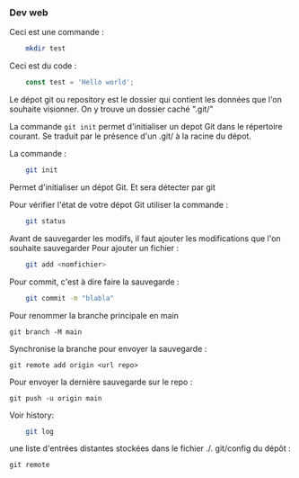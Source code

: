 ### Dev web

Ceci est une commande :
``` bash
    mkdir test
```

Ceci est du code :

``` Javascript
    const test = 'Hello world';
```

Le dépot git ou repository est le dossier qui contient les données que l'on souhaite visionner. On y trouve un dossier caché ".git/"

La commande `git init` permet d'initialiser un depot Git dans le répertoire courant. Se traduit par le présence d'un .git/ à la racine du dépot. 

La commande :
``` bash
    git init
```
Permet d'initialiser un dépot Git. Et sera détecter par git

Pour vérifier l'état de votre dépot Git utiliser la commande :
``` bash
    git status
```
Avant de sauvegarder les modifs, il faut ajouter les modifications que l'on souhaite sauvegarder
Pour ajouter un fichier :
``` bash
    git add <nomfichier>
```

Pour commit, c'est à dire faire la sauvegarde :
``` bash
    git commit -m "blabla"
```

Pour renommer la branche principale en main
```
git branch -M main
```

Synchronise la branche pour envoyer la sauvegarde :
```
git remote add origin <url repo>
```

Pour envoyer la dernière sauvegarde sur le repo :
```
git push -u origin main
```

Voir history:
``` bash
    git log
```

une liste d'entrées distantes stockées dans le fichier ./. git/config du dépôt :
```
git remote
```

